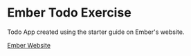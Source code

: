 Ember Todo Exercise
===========

Todo App created using the starter guide on Ember's website.

[Ember Website](www.emberjs.com)
